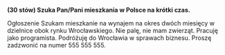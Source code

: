 **(30 stów) Szuka Pan/Pani mieszkania w Polsce na krótki czas.**

Ogłoszenie
Szukam mieszkanie na wynajem na okres dwóch miesięcy w dzielnice obok rynku Wrocławskiego. 
Nie palę, nie mam zwierząt. 
Pracuję jako programista. Podróżuję do Wrocławia w sprawach biznesu. 
Proszę zadzwonić na numer 555 555 555.
